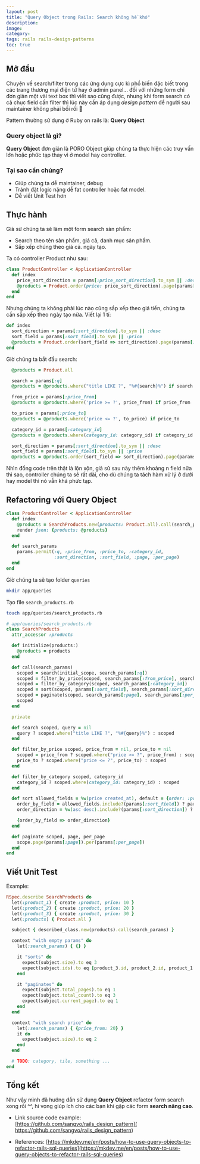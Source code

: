 ```yaml
---
layout: post
title: "Query Object trong Rails: Search không hề khó"
description:
image:
category:
tags: rails rails-design-patterns
toc: true
---
```


## Mở đầu
Chuyện về search/filter trong các ứng dụng cực kì phổ biến đặc biết trong các trang thương mại điện tử hay ở admin
panel... đối với những form chỉ đơn giản một vài text box thì viết sao cũng được, nhưng khi form search có cả chục field
cần filter thì lúc này cần áp dụng *design pattern* để người sau maintainer không phải bối rối :penguin:

Pattern thường sử dụng ở Ruby on rails là: **Query Object**

### Query object là gì?
**Query Object** đơn giản là PORO Object giúp chúng ta thực hiện các truy vấn lớn hoặc phức tạp thay vì ở model hay
controller.

### Tại sao cần chúng?
- Giúp chúng ta dễ maintainer, debug
- Tránh đặt logic nặng dễ fat controller hoặc fat model.
- Dễ viết Unit Test hơn

## Thực hành
Giả sử chúng ta sẽ làm một form search sản phẩm:
- Search theo tên sản phẩm, giá cả, danh mục sản phẩm.
- Sắp xếp chúng theo giá cả. ngày tạo.

Ta có controller Product như sau:
```ruby
class ProductController < ApplicationController
  def index
    price_sort_direction = params[:price_sort_direction].to_sym || :desc
    @products = Product.order(price: price_sort_direction).page(params[:page]).per(params[:per_page])
  end
end
```
Nhưng chúng ta không phải lúc nào cũng sắp xếp theo giá tiền, chúng ta cần sắp xếp theo ngày tạo nữa.
Viết lại 1 tí:

```ruby
def index
  sort_direction = params[:sort_direction].to_sym || :desc
  sort_field = params[:sort_field].to_sym || :price
  @products = Product.order(sort_field => sort_direction).page(params[:page]).per(params[:per_page])
end
```

Giờ chúng ta bắt đầu search:
```ruby
  @products = Product.all

  search = params[:q]
  @products = @products.where("title LIKE ?", "%#{search}%") if search

  from_price = params[:price_from]
  @products = @products.where('price >= ?', price_from) if price_from

  to_price = params[:price_to]
  @products = @products.where('price <= ?', to_price) if price_to

  category_id = params[:category_id]
  @products = @products.where(category_id: category_id) if category_id

  sort_direction = params[:sort_direction].to_sym || :desc
  sort_field = params[:sort_field].to_sym || :price
  @products = @products.order(sort_field => sort_direction).page(params[:page]).per(params[:per_page])
```

Nhìn đống code trên thật là lộn xộn, giả sử sau này thêm khoảng n field nữa thì sao, controller chúng ta sẽ rất dài, cho
dù chúng ta tách hàm xử lý ở dưới hay model thì nó vẫn khá phức tạp.

## Refactoring với Query Object

```ruby
class ProductController < ApplicationController
  def index
    @products = SearchProducts.new(products: Product.all).call(search_params)
    render json: {products: @products}
  end

  def search_params
    params.permit(:q, :price_from, :price_to, :category_id,
                  :sort_direction, :sort_field, :page, :per_page)
  end
end
```
Giờ chúng ta sẽ tạo folder `queries`
```sh
mkdir app/queries
```
Tạo file `search_products.rb`
```sh
touch app/queries/search_products.rb
```
```ruby
# app/queries/search_products.rb
class SearchProducts
  attr_accessor :products

  def initialize(products:)
    @products = products
  end

  def call(search_params)
    scoped = search(initial_scope, search_params[:q])
    scoped = filter_by_price(scoped, search_params[:from_price], search_params[:price_to])
    scoped = filter_by_category(scoped, search_params[:category_id])
    scoped = sort(scoped, params[:sort_field], search_params[:sort_direction])
    scoped = paginate(scoped, search_params[:page], search_params[:per_page])
    scoped
  end

  private

  def search scoped, query = nil
    query ? scoped.where("title LIKE ?", "%#{query}%") : scoped
  end

  def filter_by_price scoped, price_from = nil, price_to = nil
    scoped = price_from ? scoped.where("price >= ?", price_from) : scoped
    price_to ? scoped.where("price <= ?", price_to) : scoped
  end

  def filter_by_category scoped, category_id
    category_id ? scoped.where(category_id: category_id) : scoped
  end

  def sort allowed_fields = %w(price created_at), default = {order: :price, sort: :desc}
    order_by_field = allowed_fields.include?(params[:sort_field]) ? params[:sort_field] : default[:order]
    order_direction = %w(asc desc).include?(params[:sort_direction]) ? params[:sort_direction] : default[:sort]

    {order_by_field => order_direction}
  end

  def paginate scoped, page, per_page
    scope.page(params[:page]).per(params[:per_page])
  end
end
```

## Viết Unit Test
Example:
```ruby
RSpec.describe SearchProducts do
  let(:product_1) { create :product, price: 10 }
  let(:product_2) { create :product, price: 20 }
  let(:product_3) { create :product, price: 30 }
  let(:products) { Product.all }

  subject { described_class.new(products).call(search_params) }

  context "with empty params" do
    let(:search_params) { {} }

    it "sorts" do
      expect(subject.size).to eq 3
      expect(subject.ids).to eq [product_3.id, product_2.id, product_1.id]
    end

    it "paginates" do
      expect(subject.total_pages).to eq 1
      expect(subject.total_count).to eq 3
      expect(subject.current_page).to eq 1
    end
  end

  context "with search price" do
    let(:search_params) { {price_from: 20} }
    it do
      expect(subject.size).to eq 2
    end
  end

  # TODO: category, tile, something ...
end
```

## Tổng kết
Như vậy mình đã hướng dẫn sử dụng **Query Object** refactor form search xong rồi ^^, hi vọng giúp ích cho các bạn khi gặp
các form **search nâng cao**.

- Link source code example: [https://github.com/sangvo/rails_design_pattern](
https://github.com/sangvo/rails_design_pattern)

- References:
[https://mkdev.me/en/posts/how-to-use-query-objects-to-refactor-rails-sql-queries](https://mkdev.me/en/posts/how-to-use-query-objects-to-refactor-rails-sql-queries)
